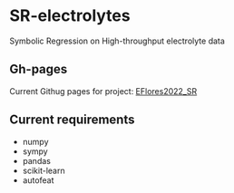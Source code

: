# SR-electrolytes
Symbolic Regression on High-throughput electrolyte data

## Gh-pages
Current Githug pages for project: [EFlores2022_SR](https://big-map.github.io/SR-electrolytes/)

## Current requirements
* numpy
* sympy
* pandas
* scikit-learn
* autofeat
